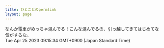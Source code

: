 ```yaml
---
title: ひとことのpermlink
layout: page
---
```

<div class="box" dt="1682381734553">
  なんか電車がめっちゃ混んでる！こんな混んでるの、引っ越してきてはじめてな気がするな。
  <div class="content is-small">Tue Apr 25 2023 09:15:34 GMT+0900 (Japan Standard Time)</div>
</div>